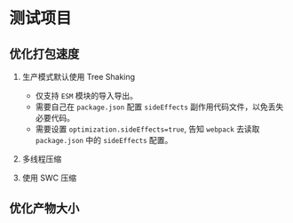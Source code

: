 # 测试项目

## 优化打包速度

1. 生产模式默认使用 Tree Shaking

    - 仅支持 `ESM` 模块的导入导出。
    - 需要自己在 `package.json` 配置 `sideEffects` 副作用代码文件，以免丢失必要代码。
    - 需要设置 `optimization.sideEffects=true`, 告知 `webpack` 去读取 `package.json` 中的 `sideEffects` 配置。

2. 多线程压缩
3. 使用 SWC 压缩

## 优化产物大小
